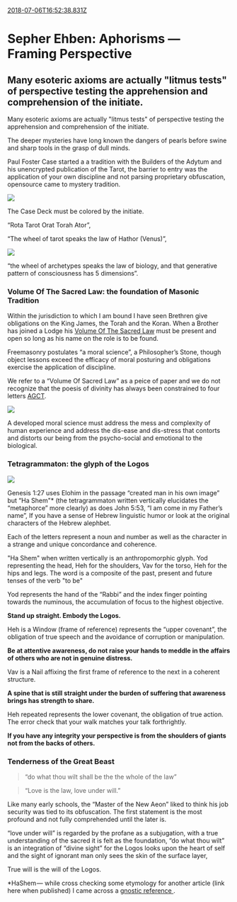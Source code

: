 [2018-07-06T16:52:38.831Z](https://medium.com//@jasonmedland/sepher-ehben-aphorisms-framing-perspective-eda74ab5e673)
# Sepher Ehben: Aphorisms — Framing Perspective
## Many esoteric axioms are actually "litmus tests" of perspective testing the apprehension and comprehension of the initiate.
Many esoteric axioms are actually "litmus tests" of perspective testing the apprehension and comprehension of the initiate.

The deeper mysteries have long known the dangers of pearls before swine and sharp tools in the grasp of dull minds.

Paul Foster Case started a a tradition with the Builders of the Adytum and his unencrypted publication of the Tarot, the barrier to entry was the application of your own discipline and not parsing proprietary obfuscation, opensource came to mystery tradition.

![](https://cdn-images-1.medium.com/max/600/1*HMzzNVwKKVBDWeQ1S9WWDA.jpeg)

The Case Deck must be colored by the initiate.

“Rota Tarot Orat Torah Ator”,

“The wheel of tarot speaks the law of Hathor (Venus)”,

![](https://cdn-images-1.medium.com/max/600/1*uJkejwdAusAl12e5n8lQ0w.jpeg)

“the wheel of archetypes speaks the law of biology, and that generative pattern of consciousness has 5 dimensions”.

### Volume Of The Sacred Law: the foundation of Masonic Tradition

Within the jurisdiction to which I am bound I have seen Brethren give obligations on the King James, the Torah and the Koran. When a Brother has joined a Lodge his [Volume Of The Sacred Law](https://en.wikipedia.org/wiki/Volume_of_Sacred_Law) must be present and open so long as his name on the role is to be found.

Freemasonry postulates “a moral science”, a Philosopher’s Stone, though object lessons exceed the efficacy of moral posturing and obligations exercise the application of discipline.

We refer to a “Volume Of Sacred Law” as a peice of paper and we do not recognize that the poesis of divinity has always been constrained to four letters [AGCT](https://en.m.wikipedia.org/wiki/DNA).

![](https://cdn-images-1.medium.com/max/800/1*5hq8u13L_6MfxzTKGRZvSA.png)

A developed moral science must address the mess and complexity of human experience and address the dis-ease and dis-stress that contorts and distorts our being from the psycho-social and emotional to the biological.

### Tetragrammaton: the glyph of the Logos

![](https://cdn-images-1.medium.com/max/800/1*8adQyEgCwrBfoc0TukTntA.jpeg)

Genesis 1:27 uses Elohim in the passage “created man in his own image” but “Ha Shem"\* (the tetragrammaton written vertically elucidates the “metaphorce” more clearly) as does John 5:53, “I am come in my Father’s name”, If you have a sense of Hebrew linguistic humor or look at the original characters of the Hebrew alephbet.

Each of the letters represent a noun and number as well as the character in a strange and unique concordance and coherence.

"Ha Shem" when written vertically is an anthropomorphic glyph. Yod representing the head, Heh for the shoulders, Vav for the torso, Heh for the hips and legs. The word is a composite of the past, present and future tenses of the verb "to be"

Yod represents the hand of the “Rabbi” and the index finger pointing towards the numinous, the accumulation of focus to the highest objective.

**Stand up straight. Embody the Logos.**

Heh is a Window (frame of reference) represents the “upper covenant”, the obligation of true speech and the avoidance of corruption or manipulation.

**Be at attentive awareness, do not raise your hands to meddle in the affairs of others who are not in genuine distress.**

Vav is a Nail affixing the first frame of reference to the next in a coherent structure.

**A spine that is still straight under the burden of suffering that awareness brings has strength to share.**

Heh repeated represents the lower covenant, the obligation of true action. The error check that your walk matches your talk forthrightly.

**If you have any integrity your perspective is from the shoulders of giants not from the backs of others.**

### Tenderness of the Great Beast

> “do what thou wilt shall be the the whole of the law”

> “Love is the law, love under will.”

Like many early schools, the <cough> “Master of the New Aeon” liked to think his job security was tied to its obfuscation. The first statement is the most profound and not fully comprehended until the later is.

“love under will” is regarded by the profane as a subjugation, with a true understanding of the sacred it is felt as the foundation, “do what thou wilt” is an integration of “divine sight” for the Logos looks upon the heart of self and the sight of ignorant man only sees the skin of the surface layer,

True will is the will of the Logos.

\*HaShem — while cross checking some etymology for another article (link here when published) I came across a [gnostic reference ](https://en.m.wikipedia.org/wiki/Ineffability).